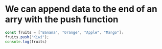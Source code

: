 # We can append data to the end of an arry with the push function 

```js
const fruits = ["Banana", "Orange", "Apple", "Mango"];
fruits.push("Kiwi");
console.log(fruits)
```